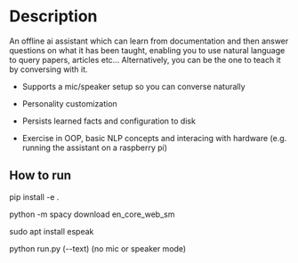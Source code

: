 # Description

An offline ai assistant which can learn from documentation and then answer questions on what it has been taught, enabling you to use natural language to query papers, articles etc... Alternatively, you can be the one to teach it by conversing with it.

- Supports a mic/speaker setup so you can converse naturally
  
- Personality customization
  
- Persists learned facts and configuration to disk

- Exercise in OOP, basic NLP concepts and interacing with hardware (e.g. running the assistant on a raspberry pi)

## How to run

pip install -e .

python -m spacy download en_core_web_sm

sudo apt install espeak

python run.py (--text)      (no mic or speaker mode)


